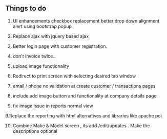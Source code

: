Things to do
-------------
1. UI enhancements
	checkbox replacement
	better drop down
	alignment
	alert using bootstrap popup
1. Replace ajax with jquery based ajax

2. Better login page with customer registration.

3. don't invoice twice..

4. upload image functionality

5. Redirect to print screen with selecting desired tab window

6. email / phone no validation at create customer / transactions pages

7. include add image button and functionality at company details page

8. fix image issue in reports normal view

9.Replace the reporting with html alternatives and libraries like apache poi

10. Combine Make & Model screen , its add /edit/updates . Make the descriptions optional
